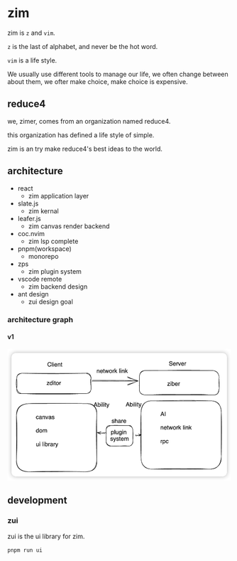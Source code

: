 # zim

zim is `z` and `vim`.

`z` is the last of alphabet, and never be the hot word.

`vim` is a life style.

We usually use different tools to manage our life, we often change between about them, we ofter make choice, make choice is expensive.

## reduce4

we, zimer, comes from an organization named reduce4.

this organization has defined a life style of simple.

zim is an try make reduce4's best ideas to the world.

## architecture

- react
  - zim application layer
- slate.js
  - zim kernal
- leafer.js
  - zim canvas render backend
- coc.nvim
  - zim lsp complete
- pnpm(workspace)
  - monorepo
- zps
  - zim plugin system
- vscode remote
  - zim backend design
- ant design
  - zui design goal

### architecture graph

#### v1

![architecture v1](./assets/architecture-v1.png)

## development

### zui

zui is the ui library for zim.

```sh
pnpm run ui
```
